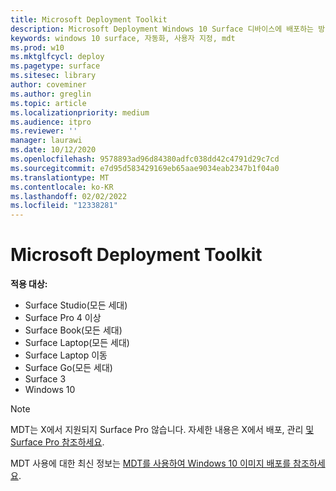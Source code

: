 ```yaml
---
title: Microsoft Deployment Toolkit
description: Microsoft Deployment Windows 10 Surface 디바이스에 배포하는 방법에 대한 권장 Toolkit.
keywords: windows 10 surface, 자동화, 사용자 지정, mdt
ms.prod: w10
ms.mktglfcycl: deploy
ms.pagetype: surface
ms.sitesec: library
author: coveminer
ms.author: greglin
ms.topic: article
ms.localizationpriority: medium
ms.audience: itpro
ms.reviewer: ''
manager: laurawi
ms.date: 10/12/2020
ms.openlocfilehash: 9578893ad96d84380adfc038dd42c4791d29c7cd
ms.sourcegitcommit: e7d95d583429169eb65aae9034eab2347b1f04a0
ms.translationtype: MT
ms.contentlocale: ko-KR
ms.lasthandoff: 02/02/2022
ms.locfileid: "12338281"
---
```

# <a name="prepare-surface-deployment-with-microsoft-deployment-toolkit"></a>Microsoft Deployment Toolkit

**적용 대상:**

- Surface Studio(모든 세대)
- Surface Pro 4 이상
- Surface Book(모든 세대)
- Surface Laptop(모든 세대)
- Surface Laptop 이동 
- Surface Go(모든 세대)
- Surface 3
- Windows 10

> [!NOTE]
> MDT는 X에서 지원되지 Surface Pro 않습니다. 자세한 내용은 X에서 배포, 관리 [및 Surface Pro 참조하세요](surface-pro-arm-app-management.md).

MDT 사용에 대한 최신 정보는 [MDT를 사용하여 Windows 10 이미지 배포를 참조하세요](/windows/deployment/deploy-windows-mdt/deploy-a-windows-10-image-using-mdt).

